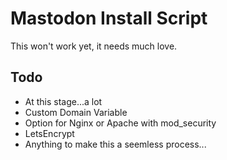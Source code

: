 # Mastodon Install Script

This won't work yet, it needs much love.

## Todo
* At this stage...a lot
* Custom Domain Variable
* Option for Nginx or Apache with mod_security
* LetsEncrypt
* Anything to make this a seemless process...
